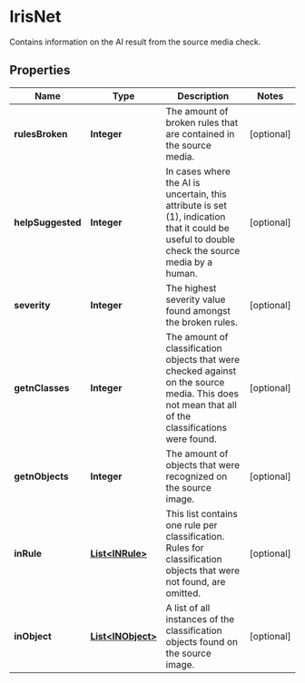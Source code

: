 

# IrisNet

Contains information on the AI result from the source media check.
## Properties

Name | Type | Description | Notes
------------ | ------------- | ------------- | -------------
**rulesBroken** | **Integer** | The amount of broken rules that are contained in the source media. |  [optional]
**helpSuggested** | **Integer** | In cases where the AI is uncertain, this attribute is set (1), indication that it could be useful to double check the source media by a human. |  [optional]
**severity** | **Integer** | The highest severity value found amongst the broken rules. |  [optional]
**getnClasses** | **Integer** | The amount of classification objects that were checked against on the source media. This does not mean that all of the classifications were found. |  [optional]
**getnObjects** | **Integer** | The amount of objects that were recognized on the source image. |  [optional]
**inRule** | [**List&lt;INRule&gt;**](INRule.md) | This list contains one rule per classification. Rules for classification objects that were not found, are omitted. |  [optional]
**inObject** | [**List&lt;INObject&gt;**](INObject.md) | A list of all instances of the classification objects found on the source image. |  [optional]



